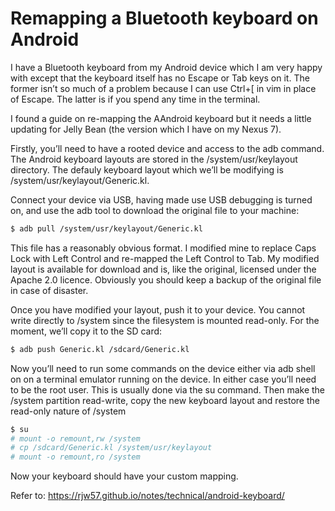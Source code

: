 # Remapping a Bluetooth keyboard on Android

I have a Bluetooth keyboard from my Android device which I am very happy with except that the keyboard itself has no Escape or Tab keys on it. The former isn’t so much of a problem because I can use Ctrl+[ in vim in place of Escape. The latter is if you spend any time in the terminal.

I found a guide on re-mapping the AAndroid keyboard but it needs a little updating for Jelly Bean (the version which I have on my Nexus 7).

Firstly, you’ll need to have a rooted device and access to the adb command. The Android keyboard layouts are stored in the /system/usr/keylayout directory. The defauly keyboard layout which we’ll be modifying is /system/usr/keylayout/Generic.kl.

Connect your device via USB, having made use USB debugging is turned on, and use the adb tool to download the original file to your machine:

```bash
$ adb pull /system/usr/keylayout/Generic.kl
```

This file has a reasonably obvious format. I modified mine to replace Caps Lock with Left Control and re-mapped the Left Control to Tab. My modified layout is available for download and is, like the original, licensed under the Apache 2.0 licence. Obviously you should keep a backup of the original file in case of disaster.

Once you have modified your layout, push it to your device. You cannot write directly to /system since the filesystem is mounted read-only. For the moment, we’ll copy it to the SD card:

```bash
$ adb push Generic.kl /sdcard/Generic.kl
```

Now you’ll need to run some commands on the device either via adb shell on on a terminal emulator running on the device. In either case you’ll need to be the root user. This is usually done via the su command. Then make the /system partition read-write, copy the new keyboard layout and restore the read-only nature of /system

```bash
$ su
# mount -o remount,rw /system
# cp /sdcard/Generic.kl /system/usr/keylayout
# mount -o remount,ro /system
```

Now your keyboard should have your custom mapping.

Refer to: https://rjw57.github.io/notes/technical/android-keyboard/
